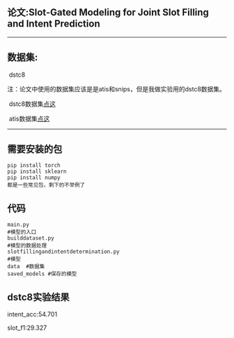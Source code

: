 ## 论文:Slot-Gated Modeling for Joint Slot Filling and Intent Prediction  

--------------------------------------------------------------------------------------------------------
## 数据集:

​        dstc8

​        注：论文中使用的数据集应该是是atis和snips，但是我做实验用的dstc8数据集。

​	dstc8数据集[点这](https://github.com/google-research-datasets/dstc8-schema-guided-dialogue)

​     atis数据集[点这](https://github.com/howl-anderson/ATIS_dataset)

--------------------------------------------------------------------------------------------------------

## 需要安装的包

```
pip install torch
pip install sklearn
pip install numpy
都是一些常见包，剩下的不举例了
```

## 代码

```
main.py
#模型的入口
builddataset.py
#模型的数据处理
slotfillingandintentdetermination.py
#模型
data  #数据集
saved_models #保存的模型
```

## dstc8实验结果

intent_acc:54.701

slot_f1:29.327